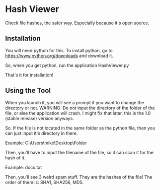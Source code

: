 # Hash Viewer
Check file hashes, the safer way. Especially because it's open source.

## Installation
You will need python for this. To install python, go to https://www.python.org/downloads and download it.

So, when you get python, run the application HashViewer.py

That's it for installation!

## Using the Tool
When you launch it, you will see a prompt if you want to change the directory or not.
WARNING: Do not input the directory of the folder of the file, or else the application will crash. I might fix that later, this is the 1.0 (stable release) version anyways.

So. If the file is not located in the same folder as the python file, then you can just input it's directory in there.

Example: C:\Users\mike\Desktop\Folder

Then, you'll have to input the filename of the file, so it can scan it for the hash of it.

Example: docs.txt

Then, you'll see 3 weird spam stuff. They are the hashes of the file! The order of them is: SHA1, SHA256, MD5.

